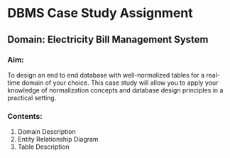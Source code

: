 # DBMS Case Study Assignment
## Domain: Electricity Bill Management System
### Aim: 
To design an end to end database with well-normalized tables for a real-time domain of your choice. This case study will allow you to apply your knowledge of normalization concepts and database design principles in a practical setting.
### Contents: 
1. Domain Description
2. Entity Relationship Diagram
3. Table Description
